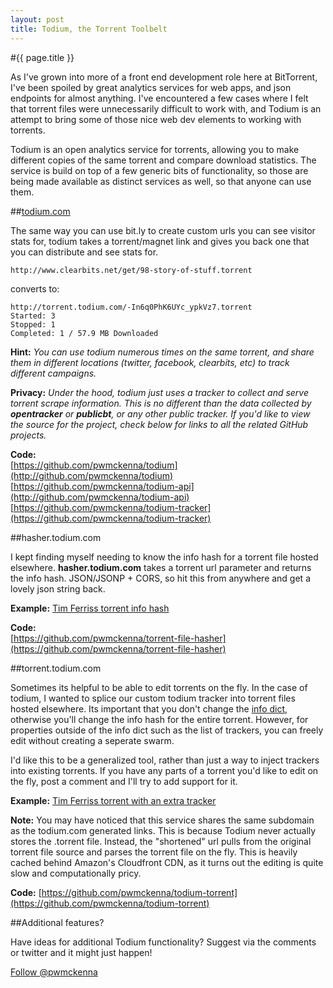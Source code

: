 ```yaml
---
layout: post
title: Todium, the Torrent Toolbelt
---
```


#{{ page.title }}

As I've grown into more of a front end development role here at BitTorrent, I've been spoiled by great analytics services for web apps, and json endpoints for almost anything. I've encountered a few cases where I felt that torrent files were unnecessarily difficult to work with, and Todium is an attempt to bring some of those nice web dev elements to working with torrents. 

Todium is an open analytics service for torrents, allowing you to make different copies of the same torrent and compare download statistics. The service is build on top of a few generic bits of functionality, so those are being made available as distinct services as well, so that anyone can use them. 



##[todium.com](http://todium.com)

The same way you can use bit.ly to create custom urls you can see visitor stats for, todium takes a torrent/magnet link and gives you back one that you can distribute and see stats for.

`http://www.clearbits.net/get/98-story-of-stuff.torrent`  

converts to:  

`http://torrent.todium.com/-In6q0PhK6UYc_ypkVz7.torrent`  
`Started: 3`  
`Stopped: 1`  
`Completed: 1 / 57.9 MB Downloaded`  

__Hint:__ *You can use todium numerous times on the same torrent, and share them in different locations (twitter, facebook, clearbits, etc) to track different campaigns.*

__Privacy:__ *Under the hood, todium just uses a tracker to collect and serve torrent scrape information. This is no different than the data collected by __opentracker__ or __publicbt__, or any other public tracker. If you'd like to view the source for the project, check below for links to all the related GitHub projects.*

__Code:__  
[https://github.com/pwmckenna/todium](http://github.com/pwmckenna/todium)  
[https://github.com/pwmckenna/todium-api](http://github.com/pwmckenna/todium-api)  
[https://github.com/pwmckenna/todium-tracker](https://github.com/pwmckenna/todium-tracker)  

##hasher.todium.com

I kept finding myself needing to know the info hash for a torrent file hosted elsewhere. __hasher.todium.com__ takes a torrent url parameter and returns the info hash. JSON/JSONP + CORS, so hit this from anywhere and get a lovely json string back.

__Example:__ [Tim Ferriss torrent info hash](http://hasher.todium.com/?torrent=http://featuredcontent.utorrent.com/torrents/BitTorrent%20-%20Tim%20Ferriss.torrent "http://hasher.todium.com/?torrent=http://featuredcontent.utorrent.com/torrents/BitTorrent - Tim Ferriss.torrent")

__Code:__  
[https://github.com/pwmckenna/torrent-file-hasher](https://github.com/pwmckenna/torrent-file-hasher)  

##torrent.todium.com

Sometimes its helpful to be able to edit torrents on the fly. In the case of todium, I wanted to splice our custom todium tracker into torrent files hosted elsewhere. Its important that you don't change the [info dict](http://wiki.theory.org/BitTorrentSpecification#Info_Dictionary), otherwise you'll change the info hash for the entire torrent. However, for properties outside of the info dict such as the list of trackers, you can freely edit without creating a seperate swarm. 

I'd like this to be a generalized tool, rather than just a way to inject trackers into existing torrents. If you have any parts of a torrent you'd like to edit on the fly, post a comment and I'll try to add support for it.

__Example:__ [Tim Ferriss torrent with an extra tracker](http://torrent.todium.com/?tracker=http://asdf.com&torrent=http://featuredcontent.utorrent.com/torrents/BitTorrent%20-%20Tim%20Ferriss.torrent "http://torrent.todium.com/?tracker=http://asdf.com&torrent=http://featuredcontent.utorrent.com/torrents/BitTorrent - Tim Ferriss.torrent")

__Note:__ You may have noticed that this service shares the same subdomain as the todium.com generated links. This is because Todium never actually stores the .torrent file. Instead, the "shortened" url pulls from the original torrent file source and parses the torrent file on the fly. This is heavily cached behind Amazon's Cloudfront CDN, as it turns out the editing is quite slow and computationally pricy.

__Code:__
[https://github.com/pwmckenna/todium-torrent](https://github.com/pwmckenna/todium-torrent)  

##Additional features?

Have ideas for additional Todium functionality? Suggest via the comments or twitter and it might just happen!

<a href="https://twitter.com/pwmckenna" class="twitter-follow-button" data-show-count="false">Follow @pwmckenna</a>
<script>!function(d,s,id){var js,fjs=d.getElementsByTagName(s)[0];if(!d.getElementById(id)){js=d.createElement(s);js.id=id;js.src="//platform.twitter.com/widgets.js";fjs.parentNode.insertBefore(js,fjs);}}(document,"script","twitter-wjs");</script>